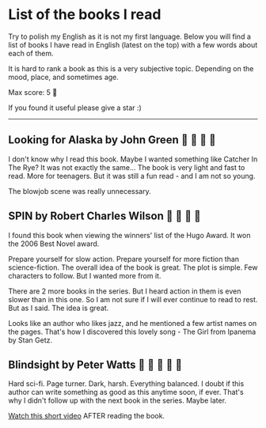 # List of the books I read

Try to polish my English as it is not my first language. Below you will find a list of books I have read in English (latest on the top) with a few words about each of them.

It is hard to rank a book as this is a very subjective topic. Depending on the mood, place, and sometimes age.

Max score: 5 :beer:

If you found it useful please give a star :)


---


## Looking for Alaska by John Green :beer: :beer: :beer: :beer:

I don't know why I read this book. Maybe I wanted something like Catcher In The Rye? It was not exactly the same... The book is very light and fast to read. More for teenagers. But it was still a fun read - and I am not so young.

The blowjob scene was really unnecessary.


## SPIN by Robert Charles Wilson :beer: :beer: :beer: :beer:

I found this book when viewing the winners' list of the Hugo Award. It won the 2006 Best Novel award.

Prepare yourself for slow action. Prepare yourself for more fiction than science-fiction. The overall idea of the book is great. The plot is simple. Few characters to follow. But I wanted more from it.

There are 2 more books in the series. But I heard action in them is even slower than in this one. So I am not sure if I will ever continue to read to rest. But as I said. The idea is great.

Looks like an author who likes jazz, and he mentioned a few artist names on the pages. That's how I discovered this lovely song  - The Girl from Ipanema by Stan Getz.


## Blindsight by Peter Watts :beer: :beer: :beer: :beer: :beer:

Hard sci-fi. Page turner. Dark, harsh. Everything balanced. I doubt if this author can write something as good as this anytime soon, if ever. That's why I didn't follow up with the next book in the series. Maybe later.

[Watch this short video](https://youtu.be/VkR2hnXR0SM) AFTER reading the book.
